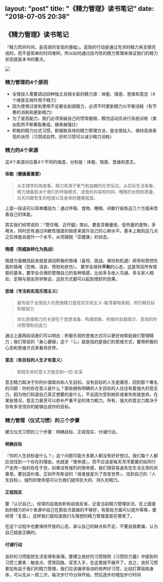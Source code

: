 layout: "post"
title: "《精力管理》读书笔记"
date: "2018-07-05 20:38"
---
## 《精力管理》读书笔记

『精力而非时间，是高效的变现的基础』。高效的行动是通过充沛的精力来支撑完成的，而不是简单的时间堆积。所以如何通过技巧性的精力管理来保证我们的精力状态就是本书的要点。
<!--more-->

![](/images/2018/07/精力管理.jpg)


### 精力管理的4个原则
- 全情投入需要调动四种独立且相关联的精力源：体能、情感、思维和意志（4个维度互相作用于精力）
- 因为使用过度和使用不足都会削弱精力，必须不时更新精力以平衡消耗（有节奏的消耗和更新精力）
- 为了提高能力，我们必须突破自己的惯常极限，模仿运动员进行系统训练（类似肌肉不断撕裂重组，越来越强壮）
- 积极的精力仪式习惯，即细致具体的精力管理方法，是全情投入、保持高效表现的诀窍（习惯成自然，好的习惯可以减少精力消耗）

### 精力的4个来源

这4个来源对应着4个不同的维度，分别是：体能、情感、思维和意志。

#### 体能（健康最重要）

> 从生理学的角度看，精力来源于氧气和血糖的化学反应。从实际生活来看，精力储备取决于我们的呼吸模式、进食的内容和时间、睡眠的长短和质量、白天间歇恢复的程度以及身体的健康程度。

上面一段话可以简单概括为：通过呼吸、食物、睡眠、间歇行锻炼这几个方面来改善自己的体能。

其实我们经常说的：『管住嘴、迈开腿』类似，要是含糖量低、低热量的食物，多喝水，同时还有通过间歇性强度的锻炼来提升自己的心肺水平。基本上做到这几点之后体能会提升一个水平，从而摆脱『亚健康』的状态。



#### 情感（将威胁转化为挑战）
情感方面概括起来就是调动积极的情绪（喜悦、挑战、冒险和机遇）疏导和管控负面的情绪（恐惧、沮丧、愤怒和悲伤）。
要学会保持**平和**的心态，这是驾驭所有情感的基本。要学会合理的管理自己的各种情感，比如多与他人沟通、多与家人相处、定期与朋友同学聚会，这些方式都可以起到很好的效果。



#### 思维（专注和实现乐观主义）
> 最有益于全情投入的思维精力是现实乐观主义-看清事物真相，却仍朝目标积极努力

> 优化思维精力的关键在于思想准备、构建想象、积极的自我暗示、高效的时间管理和创造力

通过上面两段话我们可以明白：积极乐观的思维方式可以更好地帮助我们管理精力；我们常说的『身心健康』这个『心』就是指的是我们的思维方式，要用积极的心态和思维方式来看待世界。


#### 意志（有目标的人生才有意义）
> 知晓生命的意义方能忍耐一切-尼采

意志精力取决于你的价值取向和人生目标。没有目标的人生是痛苦，回到那个著名的问题：你的存在意义是什么？那些拥有明确的人生目标的人往往有着强大的意志力，因为他们知道自己真正想要的是什么，不会因为受到挫折或者失败就放弃。在某些情况，意志力甚至可以弥补严重不足的体力精力。所有，强大的意志力取决于你有多坚信你的能够达成你的目标。

### 精力管理（仪式习惯）的三个步骤
建立仪式习惯的三个步骤：明确目标、正视现实、付诸行动。

#### 明确目标
『你的人生目标是什么？』这个问题可能大多数人都没有好好想过。我们每个人都应该找到一个存在的理由，也就是『使命感』，而不应该是每天浑浑噩噩的如同行尸走肉一般的存在于世。如果没有强烈的使命感，我们很容易迷失在生活无常的风暴里。要创造价值，正如乔布斯说的『或者就是为了改变世界』，找到自己的『人生目标』，强烈的使命感可以为我们提供巨大的、持久的精力。

#### 正视现实
要『认识自己』，经常的自我剖析和自我反省，记录当前精力管理状况。在上面提到的精力的4个来源中自己在那些方面做的不够好，有那些方面可以提升等等，要经常『复盘』，这样我们就知道我们与理想的精力管理差距在哪里了。

在这个过程中也要保持开放的心态，承认自己的缺点和不足，不要自我欺骗，认为自己就是正确的。

#### 付诸行动
良好的习惯能把生活变得有条理。要建立良好的习惯按照《习惯的力量》中提到的习惯三要素：触发点、惯常回路、奖赏入手，在这里就不展开了。总之，良好习惯更加有益于我们的精力管理，我们应该循序渐进的培养好习惯，比如打算锻炼身体，可以先从一周三次，每次步行15分钟开始，然后逐步的增加步行时间
